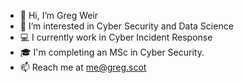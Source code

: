 - 👋 Hi, I’m Greg Weir
- 👀 I’m interested in Cyber Security and Data Science
- 💻 I currently work in Cyber Incident Response 
- 🎓 I'm completing an MSc in Cyber Security.
- 📫 Reach me at me@greg.scot
